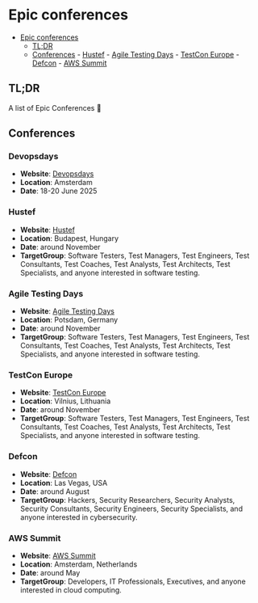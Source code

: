 # Epic conferences

<!--toc:start-->

-   [Epic conferences](#epic-conferences)
    -   [TL;DR](#tldr)
    -   [Conferences](#conferences) - [Hustef](#hustef) -
    [Agile Testing Days](#agile-testing-days) -
    [TestCon Europe](#testcon-europe) - [Defcon](#defcon) -
    [AWS Summit](#aws-summit)
    <!--toc:end-->

## TL;DR

A list of Epic Conferences 🚀

## Conferences

### Devopsdays
-  **Website**: [Devopsdays](https://www.devopsdays.org/)
-  **Location**: Amsterdam
-  **Date**: 18-20 June 2025

### Hustef

-   **Website**: [Hustef](https://www.hustef.hu/)
-   **Location**: Budapest, Hungary
-   **Date**: around November
-   **TargetGroup**: Software Testers, Test Managers, Test Engineers, Test
    Consultants, Test Coaches, Test Analysts, Test Architects, Test Specialists,
    and anyone interested in software testing.

### Agile Testing Days

-   **Website**: [Agile Testing Days](https://agiletestingdays.com/)
-   **Location**: Potsdam, Germany
-   **Date**: around November
-   **TargetGroup**: Software Testers, Test Managers, Test Engineers, Test
    Consultants, Test Coaches, Test Analysts, Test Architects, Test Specialists,
    and anyone interested in software testing.

### TestCon Europe

-   **Website**: [TestCon Europe](https://testcon.lt/)
-   **Location**: Vilnius, Lithuania
-   **Date**: around November
-   **TargetGroup**: Software Testers, Test Managers, Test Engineers, Test
    Consultants, Test Coaches, Test Analysts, Test Architects, Test Specialists,
    and anyone interested in software testing.

### Defcon

-   **Website**: [Defcon](https://www.defcon.org/)
-   **Location**: Las Vegas, USA
-   **Date**: around August
-   **TargetGroup**: Hackers, Security Researchers, Security Analysts, Security
    Consultants, Security Engineers, Security Specialists, and anyone interested
    in cybersecurity.

### AWS Summit

-   **Website**: [AWS Summit](https://aws.amazon.com/events/summits/)
-   **Location**: Amsterdam, Netherlands
-   **Date**: around May
-   **TargetGroup**: Developers, IT Professionals, Executives, and anyone
    interested in cloud computing.
